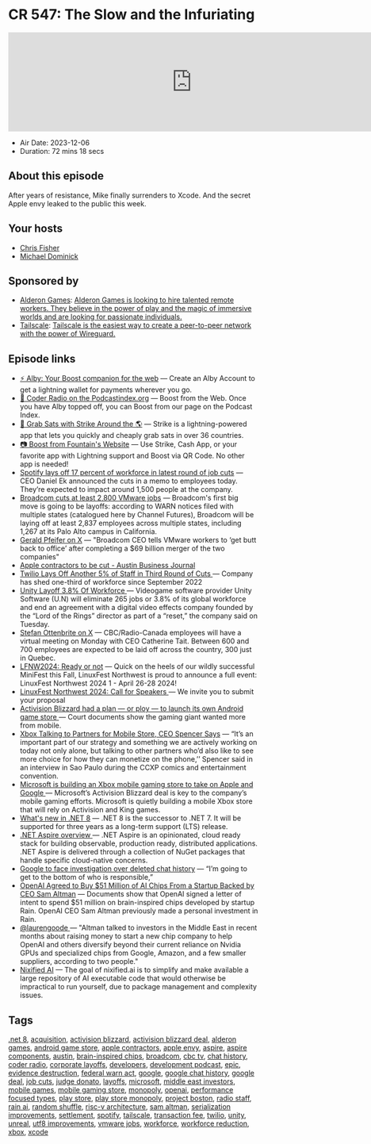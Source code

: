 # CR 547: The Slow and the Infuriating

<iframe src="https://player.fireside.fm/v2/MLf2ZzhC+SCej-n0C?theme=dark" width="740" height="200" frameborder="0" scrolling="no"></iframe>

* Air Date: 2023-12-06
* Duration: 72 mins 18 secs

## About this episode

After years of resistance, Mike finally surrenders to Xcode. And the secret Apple envy leaked to the public this week.

## Your hosts
* [Chris Fisher](https://coder.show/hosts/chrislas)
* [Michael Dominick](https://coder.show/hosts/michael)

## Sponsored by

  * [Alderon Games](https://alderon.games/coder): [Alderon Games is looking to hire talented remote workers. They believe in the power of play and the magic of immersive worlds and are looking for passionate individuals.](https://alderon.games/coder)
  * [Tailscale](https://tailscale.com/coder): [Tailscale is the easiest way to create a peer-to-peer network with the power of Wireguard. ](https://tailscale.com/coder)



## Episode links

  * [⚡ Alby: Your Boost companion for the web](https://getalby.com/ "⚡ Alby: Your Boost companion for the web") — Create an Alby Account to get a lightning wallet for payments wherever you go. 
  * [🎉 Coder Radio on the Podcastindex.org](https://podcastindex.org/podcast/487548 "🎉 Coder Radio on the Podcastindex.org") — Boost from the Web. Once you have Alby topped off, you can Boost from our page on the Podcast Index.
  * [🔌 Grab Sats with Strike Around the 🌎](https://strike.me/download/ "🔌 Grab Sats with Strike Around the 🌎") — Strike is a lightning-powered app that lets you quickly and cheaply grab sats in over 36 countries. 
  * [📷 Boost from Fountain's Website](https://www.fountain.fm/show/OWdse4h3MzNbS8Og5RJk "📷 Boost from Fountain's Website") — Use Strike, Cash App, or your favorite app with Lightning support and Boost via QR Code. No other app is needed! 
  * [Spotify lays off 17 percent of workforce in latest round of job cuts](https://www.theverge.com/2023/12/4/23987335/spotify-layoffs-17-percent-profitability-cost-cutting "Spotify lays off 17 percent of workforce in latest round of job cuts") — CEO Daniel Ek announced the cuts in a memo to employees today. They’re expected to impact around 1,500 people at the company. 
  * [Broadcom cuts at least 2,800 VMware jobs](https://arstechnica.com/information-technology/2023/12/broadcom-cuts-at-least-2800-vmware-jobs-following-69-billion-acquisition/ "Broadcom cuts at least 2,800 VMware jobs") — Broadcom's first big move is going to be layoffs: according to WARN notices filed with multiple states (catalogued here by Channel Futures), Broadcom will be laying off at least 2,837 employees across multiple states, including 1,267 at its Palo Alto campus in California.
  * [Gerald Pfeifer on X](https://twitter.com/GeraldPfeifer/status/1731703256454250629 "Gerald Pfeifer on X") — "Broadcom CEO tells VMware workers to ‘get butt back to office’ after completing a $69 billion merger of the two companies"
  * [Apple contractors to be cut - Austin Business Journal](https://www.bizjournals.com/austin/news/2023/11/30/cognizant-technology-solutions-layoffs-apple.html "Apple contractors to be cut - Austin Business Journal")
  * [Twilio Lays Off Another 5% of Staff in Third Round of Cuts ](https://www.bloomberg.com/news/articles/2023-12-04/twilio-to-cut-another-5-of-workforce-in-third-round-of-layoffs "Twilio Lays Off Another 5% of Staff in Third Round of Cuts ") — Company has shed one-third of workforce since September 2022
  * [Unity Layoff 3.8% Of Workforce ](https://gamefromscratch.com/unity-layoff-3-8-of-workforce-weta-digital-closed/ "Unity Layoff 3.8% Of Workforce ") — Videogame software provider Unity Software (U.N) will eliminate 265 jobs or 3.8% of its global workforce and end an agreement with a digital video effects company founded by the “Lord of the Rings” director as part of a “reset,” the company said on Tuesday.
  * [Stefan Ottenbrite on X](https://twitter.com/StefanM411/status/1731491851234955642 "Stefan Ottenbrite on X") — CBC/Radio-Canada employees will have a virtual meeting on Monday with CEO Catherine Tait. Between 600 and 700 employees are expected to be laid off across the country, 300 just in Quebec. 
  * [LFNW2024: Ready or not](https://discuss.lfnw.org/t/lfnw2024-ready-or-not/698 "LFNW2024: Ready or not") — Quick on the heels of our wildly successful MiniFest this Fall, LinuxFest Northwest is proud to announce a full event: LinuxFest Northwest 2024 1 - April 26-28 2024!
  * [LinuxFest Northwest 2024: Call for Speakers ](https://sessionize.com/lfnw2024 "LinuxFest Northwest 2024: Call for Speakers ") — We invite you to submit your proposal 
  * [Activision Blizzard had a plan — or ploy — to launch its own Android game store ](https://www.theverge.com/23981939/activision-blizzard-king-project-boston-android-app-store-games-candy-crush "Activision Blizzard had a plan — or ploy — to launch its own Android game store ") — Court documents show the gaming giant wanted more from mobile.
  * [Xbox Talking to Partners for Mobile Store, CEO Spencer Says](https://www.bnnbloomberg.ca/xbox-talking-to-partners-for-mobile-store-ceo-spencer-says-1.2005610 "Xbox Talking to Partners for Mobile Store, CEO Spencer Says") — “It’s an important part of our strategy and something we are actively working on today not only alone, but talking to other partners who’d also like to see more choice for how they can monetize on the phone,’’ Spencer said in an interview in Sao Paulo during the CCXP comics and entertainment convention. 
  * [Microsoft is building an Xbox mobile gaming store to take on Apple and Google ](https://www.theverge.com/2022/10/19/23411972/microsoft-xbox-mobile-store-games "Microsoft is building an Xbox mobile gaming store to take on Apple and Google ") — Microsoft’s Activision Blizzard deal is key to the company’s mobile gaming efforts. Microsoft is quietly building a mobile Xbox store that will rely on Activision and King games.
  * [What's new in .NET 8](https://learn.microsoft.com/en-us/dotnet/core/whats-new/dotnet-8 "What's new in .NET 8") — .NET 8 is the successor to .NET 7. It will be supported for three years as a long-term support (LTS) release.
  * [.NET Aspire overview ](https://learn.microsoft.com/en-us/dotnet/aspire/get-started/aspire-overview ".NET Aspire overview ") — .NET Aspire is an opinionated, cloud ready stack for building observable, production ready, distributed applications.​ .NET Aspire is delivered through a collection of NuGet packages that handle specific cloud-native concerns.
  * [Google to face investigation over deleted chat history](https://www.androidheadlines.com/2023/12/google-to-face-investigation-over-deleted-chat-history.html "Google to face investigation over deleted chat history") — “I’m going to get to the bottom of who is responsible,”
  * [OpenAI Agreed to Buy $51 Million of AI Chips From a Startup Backed by CEO Sam Altman](https://www.wired.com/story/openai-buy-ai-chips-startup-sam-altman/ "OpenAI Agreed to Buy $51 Million of AI Chips From a Startup Backed by CEO Sam Altman") — Documents show that OpenAI signed a letter of intent to spend $51 million on brain-inspired chips developed by startup Rain. OpenAI CEO Sam Altman previously made a personal investment in Rain.
  * [@laurengoode ](https://www.threads.net/@laurengoode/post/C0Z3zq1SImz "@laurengoode ") — "Altman talked to investors in the Middle East in recent months about raising money to start a new chip company to help OpenAI and others diversify beyond their current reliance on Nvidia GPUs and specialized chips from Google, Amazon, and a few smaller suppliers, according to two people."
  * [Nixified AI](https://nixified.ai/ "Nixified AI") — The goal of nixified.ai is to simplify and make available a large repository of AI executable code that would otherwise be impractical to run yourself, due to package management and complexity issues.



## Tags

[.net 8](https://coder.show/tags/.net%208), [acquisition](https://coder.show/tags/acquisition), [activision blizzard](https://coder.show/tags/activision%20blizzard), [activision blizzard deal](https://coder.show/tags/activision%20blizzard%20deal), [alderon games](https://coder.show/tags/alderon%20games), [android game store](https://coder.show/tags/android%20game%20store), [apple contractors](https://coder.show/tags/apple%20contractors), [apple envy](https://coder.show/tags/apple%20envy), [aspire](https://coder.show/tags/aspire), [aspire components](https://coder.show/tags/aspire%20components), [austin](https://coder.show/tags/austin), [brain-inspired chips](https://coder.show/tags/brain-inspired%20chips), [broadcom](https://coder.show/tags/broadcom), [cbc tv](https://coder.show/tags/cbc%20tv), [chat history](https://coder.show/tags/chat%20history), [coder radio](https://coder.show/tags/coder%20radio), [corporate layoffs](https://coder.show/tags/corporate%20layoffs), [developers](https://coder.show/tags/developers), [development podcast](https://coder.show/tags/development%20podcast), [epic](https://coder.show/tags/epic), [evidence destruction](https://coder.show/tags/evidence%20destruction), [federal warn act](https://coder.show/tags/federal%20warn%20act), [google](https://coder.show/tags/google), [google chat history](https://coder.show/tags/google%20chat%20history), [google deal](https://coder.show/tags/google%20deal), [job cuts](https://coder.show/tags/job%20cuts), [judge donato](https://coder.show/tags/judge%20donato), [layoffs](https://coder.show/tags/layoffs), [microsoft](https://coder.show/tags/microsoft), [middle east investors](https://coder.show/tags/middle%20east%20investors), [mobile games](https://coder.show/tags/mobile%20games), [mobile gaming store](https://coder.show/tags/mobile%20gaming%20store), [monopoly](https://coder.show/tags/monopoly), [openai](https://coder.show/tags/openai), [performance focused types](https://coder.show/tags/performance%20focused%20types), [play store](https://coder.show/tags/play%20store), [play store monopoly](https://coder.show/tags/play%20store%20monopoly), [project boston](https://coder.show/tags/project%20boston), [radio staff](https://coder.show/tags/radio%20staff), [rain ai](https://coder.show/tags/rain%20ai), [random shuffle](https://coder.show/tags/random%20shuffle), [risc-v architecture](https://coder.show/tags/risc-v%20architecture), [sam altman](https://coder.show/tags/sam%20altman), [serialization improvements](https://coder.show/tags/serialization%20improvements), [settlement](https://coder.show/tags/settlement), [spotify](https://coder.show/tags/spotify), [tailscale](https://coder.show/tags/tailscale), [transaction fee](https://coder.show/tags/transaction%20fee), [twilio](https://coder.show/tags/twilio), [unity](https://coder.show/tags/unity), [unreal](https://coder.show/tags/unreal), [utf8 improvements](https://coder.show/tags/utf8%20improvements), [vmware jobs](https://coder.show/tags/vmware%20jobs), [workforce](https://coder.show/tags/workforce), [workforce reduction](https://coder.show/tags/workforce%20reduction), [xbox](https://coder.show/tags/xbox), [xcode](https://coder.show/tags/xcode)